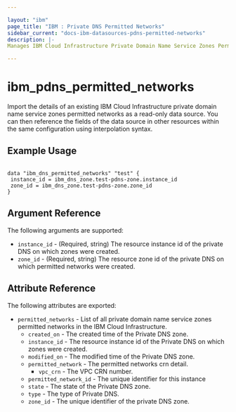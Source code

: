 ```yaml
---

layout: "ibm"
page_title: "IBM : Private DNS Permitted Networks"
sidebar_current: "docs-ibm-datasources-pdns-permitted-networks"
description: |-
Manages IBM Cloud Infrastructure Private Domain Name Service Zones Permitted Networks.

---
```


# ibm_pdns_permitted_networks

Import the details of an existing IBM Cloud Infrastructure private domain name service zones permitted networks as a read-only data source. You can then reference the fields of the data source in other resources within the same configuration using interpolation syntax.

## Example Usage

```hcl

data "ibm_dns_permitted_networks" "test" {
 instance_id = ibm_dns_zone.test-pdns-zone.instance_id
 zone_id = ibm_dns_zone.test-pdns-zone.zone_id
}
```

## Argument Reference

The following arguments are supported:

* `instance_id` - (Required, string) The resource instance id of the private DNS on which zones were created.
* `zone_id` - (Required, string) The resource zone id of the private DNS on which permitted networks were created.

## Attribute Reference

The following attributes are exported:

* `permitted_networks` - List of all private domain name service zones permitted networks in the IBM Cloud Infrastructure.
  * `created_on` - The created time of the Private DNS zone.
  * `instance_id` - The resource instance id of the Private DNS on which zones were created.
  * `modified_on` - The modified time of the Private DNS zone.
  * `permitted_network` - The permitted networks crn detail.
    * `vpc_crn` - The VPC CRN number.
  * `permitted_network_id` - The unique identifier for this instance
  * `state` - The state of the Private DNS zone.
  * `type` - The type of Private DNS.
  * `zone_id` - The unique identifier of the private DNS zone.
